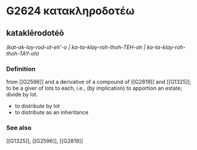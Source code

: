 # G2624 κατακληροδοτέω

## kataklērodotéō

_(kat-ak-lay-rod-ot-eh'-o | ka-ta-klay-roh-thoh-TEH-oh | ka-ta-klay-roh-thoh-TAY-oh)_

### Definition

from [[G2596]] and a derivative of a compound of [[G2819]] and [[G1325]]; to be a giver of lots to each, i.e., (by implication) to apportion an estate; divide by lot.

- to distribute by lot
- to distribute as an inheritance

### See also

[[G1325]], [[G2596]], [[G2819]]

